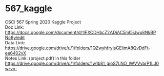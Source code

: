 # 567_kaggle <br>
CSCI 567 Spring 2020 Kaggle Project <br>
Doc Link: https://docs.google.com/document/d/1lFXCDHbcZ2ADjAC5ml5iJwu8NkBPNc8y/edit <br>
Data Link: https://drive.google.com/drive/u/1/folders/1QZwyhfrylsGEIimA8QvDdFt-ee6402vX <br>
Notes Link: (project.pdf) in this folder https://drive.google.com/drive/u/1/folders/1w1b81_gjoS7LNO_lWVVvbrP1LJ0wrvo- <br>

